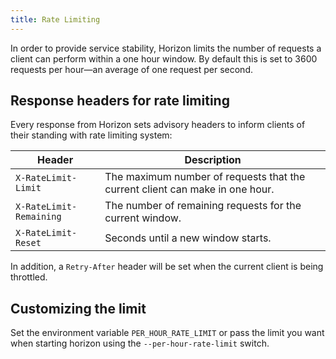 ```yaml
---
title: Rate Limiting
---
```


In order to provide service stability, Horizon limits the number of requests a
client can perform within a one hour window.  By default this is set to 3600
requests per hour—an average of one request per second.

## Response headers for rate limiting

Every response from Horizon sets advisory headers to inform clients of their
standing with rate limiting system:

|          Header         |                               Description                                |
| ----------------------- | ------------------------------------------------------------------------ |
| `X-RateLimit-Limit`     | The maximum number of requests that the current client can make in one hour. |
| `X-RateLimit-Remaining` | The number of remaining requests for the current window.                 |
| `X-RateLimit-Reset`     | Seconds until a new window starts.                                        |

In addition, a `Retry-After` header will be set when the current client is being
throttled.

## Customizing the limit

Set the environment variable `PER_HOUR_RATE_LIMIT` or pass the limit you want when starting horizon using the `--per-hour-rate-limit` switch.
